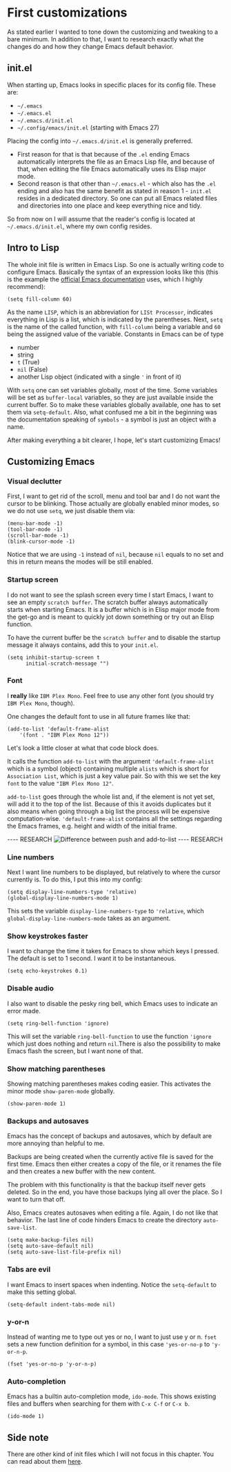 # First customizations

As stated earlier I wanted to tone down the customizing and tweaking to a bare minimum. In addition to that, I want to research exactly what the changes do and how they change Emacs default behavior.  

## init.el

When starting up, Emacs looks in specific places for its config file. These are:

- `~/.emacs`
- `~/.emacs.el`
- `~/.emacs.d/init.el`
- `~/.config/emacs/init.el` (starting with Emacs 27)  

Placing the config into `~/.emacs.d/init.el` is generally preferred.  

- First reason for that is that because of the `.el` ending Emacs automatically interprets the file as an Emacs Lisp file, and because of that, when editing the file Emacs automatically uses its Elisp major mode.  
- Second reason is that other than `~/.emacs.el` - which also has the `.el` ending and also has the same benefit as stated in reason 1 - `init.el` resides in a dedicated directory. So one can put all Emacs related files and directories into one place and keep everything nice and tidy.

So from now on I will assume that the reader's config is located at `~/.emacs.d/init.el`, where my own config resides.

## Intro to Lisp

The whole init file is written in Emacs Lisp. So one is actually writing code to configure Emacs. Basically the syntax of an expression looks like this (this is the example the [official Emacs documentation](https://www.gnu.org/software/emacs/manual/html_node/emacs/Init-Syntax.html#Init-Syntax) uses, which I highly recommend):

`(setq fill-column 60)`  

As the name `LISP`, which is an abbreviation for `LISt Processor`, indicates everything in Lisp is a list, which is indicated by the parentheses. Next, `setq` is the name of the called function, with `fill-column` being a variable and `60` being the assigned value of the variable. Constants in Emacs can be of type  

- number
- string
- `t` (True)
- `nil` (False)
- another Lisp object (indicated with a single `'` in front of it)

With `setq` one can set variables globally, most of the time. Some variables will be set as `buffer-local` variables, so they are just available inside the current buffer. So to make these variables globally available, one has to set them via `setq-default`. Also, what confused me a bit in the beginning was the documentation speaking of `symbols` - a symbol is just an object with a name. 

After making everything a bit clearer, I hope, let's start customizing Emacs!

## Customizing Emacs

### Visual declutter 

First, I want to get rid of the scroll, menu and tool bar and I do not want the cursor to be blinking. Those actually are globally enabled minor modes, so we do not use `setq`, we just disable them via:   

```
(menu-bar-mode -1)
(tool-bar-mode -1)
(scroll-bar-mode -1)
(blink-cursor-mode -1)
```

Notice that we are using `-1` instead of `nil`, because `nil` equals to no set and this in return means the modes will be still enabled.

### Startup screen

I do not want to see the splash screen every time I start Emacs, I want to see an empty `scratch buffer`. The scratch buffer always automatically starts when starting Emacs. It is a buffer which is in Elisp major mode from the get-go and is meant to quickly jot down something or try out an Elisp function.  

To have the current buffer be the `scratch buffer` and to disable the startup message it always contains, add this to your `init.el`. 

```
(setq inhibit-startup-screen t
      initial-scratch-message "")
```

### Font

I **really** like `IBM Plex Mono`. Feel free to use any other font (you should try `IBM Plex Mono`, though).

One changes the default font to use in all future frames like that:

```
(add-to-list 'default-frame-alist
    '(font . "IBM Plex Mono 12"))
```

Let's look a little closer at what that code block does.

It calls the function `add-to-list` with the argument `'default-frame-alist` which is a symbol (object) containing multiple `alists` which is short for `Association List`, which is just a key value pair. So with this we set the key `font` to the value `"IBM Plex Mono 12"`.

`add-to-list` goes through the whole list and, if the element is not yet set, will add it to the top of the list. Because of this it avoids duplicates but it also means when going through a big list the process will be expensive computation-wise. `'default-frame-alist` contains all the settings regarding the Emacs frames, e.g. height and width of the initial frame. 

---- RESEARCH
![Difference between push and add-to-list](https://emacs.stackexchange.com/questions/7389/whats-the-difference-between-push-and-add-to-list/7392)
---- RESEARCH

### Line numbers

Next I want line numbers to be displayed, but relatively to where the cursor currently is. To do this, I put this into my config:

```
(setq display-line-numbers-type 'relative)
(global-display-line-numbers-mode 1)
```

This sets the variable `display-line-numbers-type` to `'relative`, which `global-display-line-numbers-mode` takes as an argument.  

### Show keystrokes faster  

I want to change the time it takes for Emacs to show which keys I pressed. The default is set to 1 second. I want it to be instantaneous. 

```
(setq echo-keystrokes 0.1)
```

### Disable audio

I also want to disable the pesky ring bell, which Emacs uses to indicate an error made. 

```
(setq ring-bell-function 'ignore)
```

This will set the variable `ring-bell-function` to use the function `'ignore` which just does nothing and return `nil`.There is also the possibility to make Emacs flash the screen, but I want none of that.  

### Show matching parentheses

Showing matching parentheses makes coding easier. This activates the minor mode `show-paren-mode` globally.

```
(show-paren-mode 1)
```

### Backups and autosaves

Emacs has the concept of backups and autosaves, which by default are more annoying than helpful to me. 

Backups are being created when the currently active file is saved for the first time. Emacs then either creates a copy of the file, or it renames the file and then creates a new buffer with the new content. 

The problem with this functionality is that the backup itself never gets deleted. So in the end, you have those backups lying all over the place. So I want to turn that off.

Also, Emacs creates autosaves when editing a file. Again, I do not like that behavior. The last line of code hinders Emacs to create the directory `auto-save-list`.

```
(setq make-backup-files nil)
(setq auto-save-default nil)
(setq auto-save-list-file-prefix nil)
```

### Tabs are evil

I want Emacs to insert spaces when indenting. Notice the `setq-default` to make this setting global.

```
(setq-default indent-tabs-mode nil)
```

### y-or-n
Instead of wanting me to type out yes or no, I want to just use y or n. `fset` sets a new function definition for a symbol, in this case `'yes-or-no-p` to `'y-or-n-p`.

```
(fset 'yes-or-no-p 'y-or-n-p)
```

### Auto-completion

Emacs has a builtin auto-completion mode, `ido-mode`. This shows existing files and buffers when searching for them with `C-x C-f` or `C-x b`.

```
(ido-mode 1)
```

## Side note
There are other kind of init files which I will not focus in this chapter. You can read about them [here](https://www.gnu.org/software/emacs/manual/html_node/eintr/Site_002dwide-Init.html).

